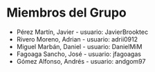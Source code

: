 # Miembros del Grupo
- Pérez Martín, Javier - usuario: JavierBrooktec
- Rivero Moreno, Adrian - usuario: adrii0912
- Miguel Marbán, Daniel - usuario: DanielMiM
- Fagoaga Sancho, José - usuario: jfagoagas
- Gómez Alfonso, Andrés - usuario: andgom97
